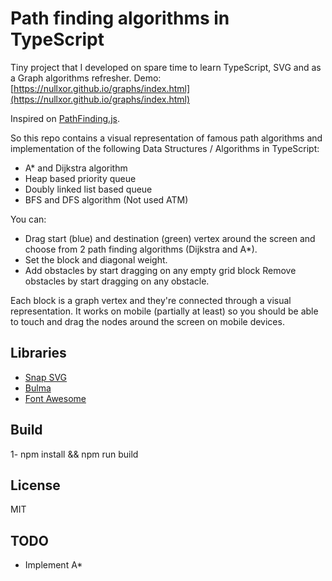 # Path finding algorithms in TypeScript

Tiny project that I developed on spare time to learn TypeScript, SVG and as a Graph algorithms refresher. Demo: [https://nullxor.github.io/graphs/index.html](https://nullxor.github.io/graphs/index.html) 

Inspired on [PathFinding.js](http://qiao.github.io/PathFinding.js/visual/).

So this repo contains a visual representation of famous path algorithms and implementation of the following Data Structures / Algorithms in TypeScript:
* A* and Dijkstra algorithm  
* Heap based priority queue
* Doubly linked list based queue
* BFS and DFS algorithm (Not used ATM)

You can:
* Drag start (blue) and destination (green) vertex around the screen and choose from 2 path finding algorithms (Dijkstra and A*).
* Set the block and diagonal weight.
* Add obstacles by start dragging on any empty grid block
Remove obstacles by start dragging on any obstacle.

Each block is a graph vertex and they're connected through a visual representation. It works on mobile (partially at least) so you should be able to touch and drag the nodes around the screen on mobile devices.

## Libraries
* [Snap SVG](https://snapsvg.io)
* [Bulma](https://bulma.io/)
* [Font Awesome](https://fontawesome.com/)

## Build
1- npm install && npm run build

## License
MIT

## TODO
* Implement A*
